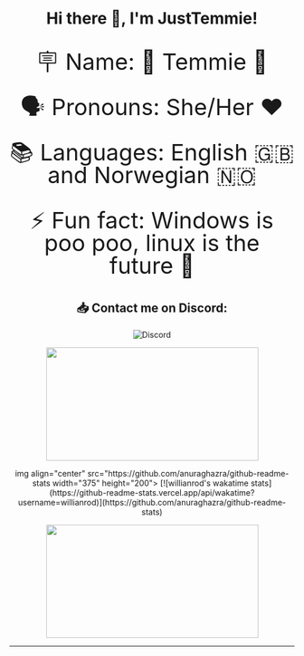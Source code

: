 
<h1 align=center>
Hi there 👋, I'm JustTemmie!
</h1>

<p align=center style="line-height:1;font-size:40px;">🪧 Name: 🦫 Temmie 🦫 </p>
<p align=center style="line-height:1;font-size:40px;">🗣️ Pronouns: She/Her ❤️</p>
<p align=center style="line-height:1;font-size:40px;">📚 Languages: English 🇬🇧 and Norwegian 🇳🇴</p>
<p align=center style="line-height:1;font-size:40px;">⚡ Fun fact: Windows is poo poo, linux is the future 🐧</p>
 </p>

<h2 align=center> 📥 Contact me on Discord:</h2>  
<div align=center style="text-decoration: none;">
    <p>
            <a href="https://discordapp.com/users/368423564229083137" style="text-decoration: none;">
                <img src="https://img.shields.io/badge/-Discord-2d2d2d?style=for-the-badge&logo=Discord" alt="Discord">
            </a>
       
<!--
            <a href="https://t.me/temmietem" style="text-decoration: none;">
                <img src="https://img.shields.io/badge/-Telegram-ffffff?style=for-the-badge&logo=Telegram" alt="Telegram">
            </a>
--!>
    </p>
    <p href="https://github-readme-stats.vercel.app/api/top-langs/?username=justtemmie&langs_count=8&layout=compact&title_color=f5a9b8&text_color=ffffff&bg_color=202020&border_radius=10">
        <img align="center" src="https://github-readme-stats.vercel.app/api/top-langs/?username=justtemmie&langs_count=8&layout=compact&title_color=f5a9b8&text_color=ffffff&bg_color=202020&border_radius=10" width="375" height="200">
    </p>
    <p href="https://github-readme-stats.vercel.app/api/top-langs/?username=justtemmie&langs_count=8">
         img align="center" src="https://github.com/anuraghazra/github-readme-stats width="375" height="200">
    [![willianrod's wakatime stats](https://github-readme-stats.vercel.app/api/wakatime?username=willianrod)](https://github.com/anuraghazra/github-readme-stats)
    <p href="https://github-readme-stats.vercel.app/api/wakatime?username=justtemmie">
        <img align="center" src="https://github-readme-stats.vercel.app/api/wakatime?username=justtemmie" width="375" height="200">
    </p>

</div>
<hr>

